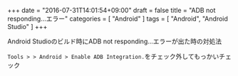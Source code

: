 +++
date = "2016-07-31T14:01:54+09:00"
draft = false
title = "ADB not responding...エラー"
categories = [ "Android" ]
tags = [ "Android", "Android Studio" ]
+++

Android Studioのビルド時にADB not responding...エラーが出た時の対処法

`Tools > > Android > Enable ADB Integration.`をチェック外してもっかいチェック


